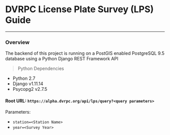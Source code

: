 # DVRPC License Plate Survey (LPS) Guide
---

### **Overview**
The backend of this project is running on a PostGIS enabled PostgreSQL 9.5 database using a Python Django REST Framework API 

> Python Dependencies
- Python 2.7
- Django v1.11.14
- Psycopg2 v2.7.5

#### **Root URL:** `https://alpha.dvrpc.org/api/lps/query?<query parameters>`

Parameters:
- `station=<Station Name>`
- `year=<Survey Year>`
